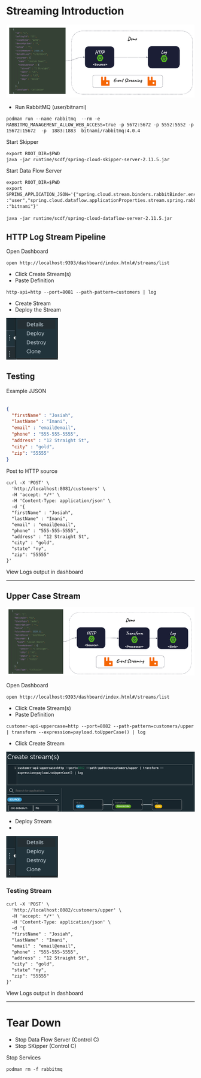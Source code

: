 #  Streaming Introduction

![intro-streaming-http-log.png](img/intro-streaming-http-log.png)

- Run RabbitMQ (user/bitnami)
```shell
podman run --name rabbitmq  --rm -e RABBITMQ_MANAGEMENT_ALLOW_WEB_ACCESS=true -p 5672:5672 -p 5552:5552 -p 15672:15672  -p  1883:1883  bitnami/rabbitmq:4.0.4 
```


Start Skipper
```shell
export ROOT_DIR=$PWD
java -jar runtime/scdf/spring-cloud-skipper-server-2.11.5.jar
```


Start Data Flow Server
```shell
export ROOT_DIR=$PWD 
export SPRING_APPLICATION_JSON='{"spring.cloud.stream.binders.rabbitBinder.environment.spring.rabbitmq.username":"user","spring.cloud.stream.binders.rabbitBinder.environment.spring.rabbitmq.password":"bitnami","spring.rabbitmq.username":"user","spring.rabbitmq.password":"bitnami","spring.cloud.dataflow.applicationProperties.stream.spring.rabbitmq.username" :"user","spring.cloud.dataflow.applicationProperties.stream.spring.rabbitmq.password" :"bitnami"}'

java -jar runtime/scdf/spring-cloud-dataflow-server-2.11.5.jar
```

## HTTP Log Stream Pipeline


Open Dashboard

```shell
open http://localhost:9393/dashboard/index.html#/streams/list
```


- Click Create Stream(s)
- Paste Definition

```scdf
http-api=http --port=8081 --path-pattern=customers | log
```


- Create Stream 
- Deploy the Stream

![deploy_stream.png](img/deploy_stream.png)


## Testing

Example JJSON

```json

{
  "firstName" : "Josiah",
  "lastName" : "Imani",
  "email" : "email@email",
  "phone" : "555-555-5555",
  "address" : "12 Straight St",
  "city" : "gold",
  "zip": "55555"
}

```


Post to HTTP source

```shell
curl -X 'POST' \
  'http://localhost:8081/customers' \
  -H 'accept: */*' \
  -H 'Content-Type: application/json' \
  -d '{
  "firstName" : "Josiah",
  "lastName" : "Imani",
  "email" : "email@email",
  "phone" : "555-555-5555",
  "address" : "12 Straight St",
  "city" : "gold",
  "state" "ny",
  "zip": "55555"
}'
```

View Logs output in dashboard

-------------
## Upper Case Stream

 ![http-transform-log.png](img/http-transform-log.png)

Open Dashboard

```shell
open http://localhost:9393/dashboard/index.html#/streams/list
```

- Click Create Stream(s)
- Paste Definition


```shell
customer-api-uppercase=http --port=8082 --path-pattern=customers/upper | transform --expression=payload.toUpperCase() | log
```

- Click Create Stream

![create_stream_http_transform.png](img/create_stream_http_transform.png)


- Deploy Stream
- 
![deploy_stream.png](img/deploy_stream.png)

### Testing Stream


```shell
curl -X 'POST' \
  'http://localhost:8082/customers/upper' \
  -H 'accept: */*' \
  -H 'Content-Type: application/json' \
  -d '{
  "firstName" : "Josiah",
  "lastName" : "Imani",
  "email" : "email@email",
  "phone" : "555-555-5555",
  "address" : "12 Straight St",
  "city" : "gold",
  "state" "ny",
  "zip": "55555"
}'
```


View Logs output in dashboard

-----------------------
# Tear Down

- Stop Data Flow Server (Control C)
- Stop SKipper (Control C)

Stop Services

```shell
podman rm -f rabbitmq
```